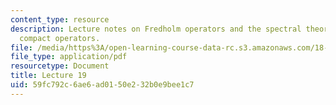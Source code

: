```yaml
---
content_type: resource
description: Lecture notes on Fredholm operators and the spectral theory of self-adjoint
  compact operators.
file: /media/https%3A/open-learning-course-data-rc.s3.amazonaws.com/18-102-introduction-to-functional-analysis-spring-2009/59fc792c6ae6ad0150e232b0e9bee1c7_MIT18_102s09_lec19.pdf
file_type: application/pdf
resourcetype: Document
title: Lecture 19
uid: 59fc792c-6ae6-ad01-50e2-32b0e9bee1c7
---
```

